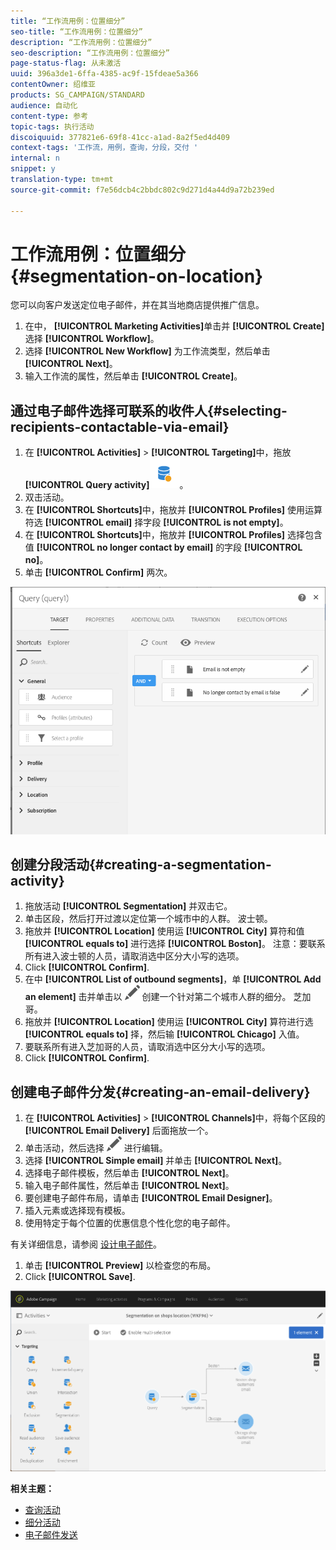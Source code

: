 ```yaml
---
title: “工作流用例：位置细分”
seo-title: “工作流用例：位置细分”
description: “工作流用例：位置细分”
seo-description: “工作流用例：位置细分”
page-status-flag: 从未激活
uuid: 396a3de1-6ffa-4385-ac9f-15fdeae5a366
contentOwner: 绍维亚
products: SG_CAMPAIGN/STANDARD
audience: 自动化
content-type: 参考
topic-tags: 执行活动
discoiquuid: 377821e6-69f8-41cc-a1ad-8a2f5ed4d409
context-tags: '工作流，用例，查询，分段，交付 '
internal: n
snippet: y
translation-type: tm+mt
source-git-commit: f7e56dcb4c2bbdc802c9d271d4a44d9a72b239ed

---
```



# 工作流用例：位置细分 {#segmentation-on-location}

您可以向客户发送定位电子邮件，并在其当地商店提供推广信息。

1. 在中， **[!UICONTROL Marketing Activities]**&#x200B;单击并 **[!UICONTROL Create]** 选择 **[!UICONTROL Workflow]**。
1. 选择 **[!UICONTROL New Workflow]** 为工作流类型，然后单击 **[!UICONTROL Next]**。
1. 输入工作流的属性，然后单击 **[!UICONTROL Create]**。

## 通过电子邮件选择可联系的收件人{#selecting-recipients-contactable-via-email}

1. 在 **[!UICONTROL Activities]** &gt; **[!UICONTROL Targeting]**&#x200B;中，拖放 **[!UICONTROL Query activity]**![](assets/query.png)。
1. 双击活动。
1. 在 **[!UICONTROL Shortcuts]**&#x200B;中，拖放并 **[!UICONTROL Profiles]** 使用运算符选 **[!UICONTROL email]** 择字段 **[!UICONTROL is not empty]**。
1. 在 **[!UICONTROL Shortcuts]**&#x200B;中，拖放并 **[!UICONTROL Profiles]** 选择包含值 **[!UICONTROL no longer contact by email]** 的字段 **[!UICONTROL no]**。
1. 单击 **[!UICONTROL Confirm]** 两次。

![](assets/wf-complement-query.png)

## 创建分段活动{#creating-a-segmentation-activity}

1. 拖放活动 **[!UICONTROL Segmentation]** 并双击它。
1. 单击区段，然后打开过渡以定位第一个城市中的人群。 波士顿。
1. 拖放并 **[!UICONTROL Location]** 使用运 **[!UICONTROL City]** 算符和值 **[!UICONTROL equals to]** 进行选择 **[!UICONTROL Boston]**。
注意：要联系所有进入波士顿的人员，请取消选中区分大小写的选项。
1. Click **[!UICONTROL Confirm]**.
1. 在中 **[!UICONTROL List of outbound segments]**，单 **[!UICONTROL Add an element]** 击并单击以 ![](assets/edit_darkgrey-24px.png) 创建一个针对第二个城市人群的细分。 芝加哥。
1. 拖放并 **[!UICONTROL Location]** 使用运 **[!UICONTROL City]** 算符进行选 **[!UICONTROL equals to]** 择，然后输 **[!UICONTROL Chicago]** 入值。
1. 要联系所有进入芝加哥的人员，请取消选中区分大小写的选项。
1. Click **[!UICONTROL Confirm]**.

## 创建电子邮件分发{#creating-an-email-delivery}

1. 在 **[!UICONTROL Activities]** &gt; **[!UICONTROL Channels]**&#x200B;中，将每个区段的 **[!UICONTROL Email Delivery]** 后面拖放一个。
1. 单击活动，然后选择 ![](assets/edit_darkgrey-24px.png) 进行编辑。
1. 选择 **[!UICONTROL Simple email]** 并单击 **[!UICONTROL Next]**。
1. 选择电子邮件模板，然后单击 **[!UICONTROL Next]**。
1. 输入电子邮件属性，然后单击 **[!UICONTROL Next]**。
1. 要创建电子邮件布局，请单击 **[!UICONTROL Email Designer]**。
1. 插入元素或选择现有模板。
1. 使用特定于每个位置的优惠信息个性化您的电子邮件。

有关详细信息，请参阅 [设计电子邮件](../../designing/using/designing-from-scratch.md#designing-an-email-content-from-scratch)。

1. 单击 **[!UICONTROL Preview]** 以检查您的布局。
1. Click **[!UICONTROL Save]**.

![](assets/wf-segmentation-location.png)

**相关主题：**

* [查询活动](../../automating/using/query.md)
* [细分活动](../../automating/using/segmentation.md)
* [电子邮件发送](../../automating/using/email-delivery.md)
